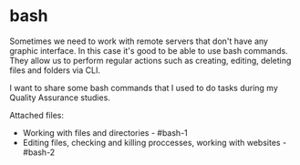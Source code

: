 # bash

Sometimes we need to work with remote servers that don't have any graphic interface. In this case it's good to be able to use bash commands. They allow us to perform regular actions such as creating, editing, deleting files and folders via CLI. 

I want to share some bash commands that I used to do tasks during my Quality Assurance studies. 

Attached files:

- Working with files and directories - #bash-1
- Editing files, checking and killing proccesses, working with websites - #bash-2
